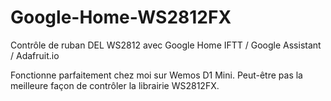 # Google-Home-WS2812FX
Contrôle de ruban DEL WS2812 avec Google Home
IFTT / Google Assistant / Adafruit.io

Fonctionne parfaitement chez moi sur Wemos D1 Mini. 
Peut-être pas la meilleure façon de contrôler la librairie WS2812FX.
